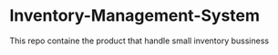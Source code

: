# Inventory-Management-System
This repo containe the product that handle small inventory bussiness 
